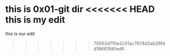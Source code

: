 this is 0x01-git dir
<<<<<<< HEAD
this is my edit 
=======
this is our edit
>>>>>>> 70052d7f0e2c01ac7674d2ab26fdd18683fd0ed6
